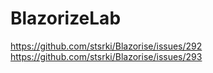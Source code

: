 # BlazorizeLab
https://github.com/stsrki/Blazorise/issues/292
https://github.com/stsrki/Blazorise/issues/293
